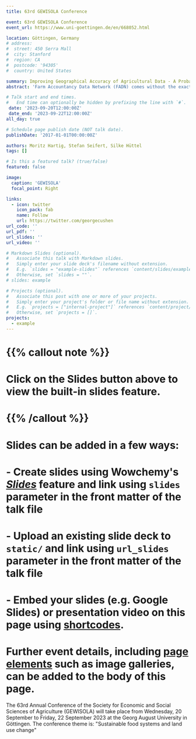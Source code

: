 ```yaml
---
title: 63rd GEWISOLA Conference

event: 63rd GEWISOLA Conference
event_url: https://www.uni-goettingen.de/en/668052.html

location: Göttingen, Germany
# address:
#  street: 450 Serra Mall
#  city: Stanford
#  region: CA
#  postcode: '94305'
#  country: United States

summary: Improving Geographical Accuracy of Agricultural Data - A Probabilistic Spatial Downscaling Approach
abstract: 'Farm Accountancy Data Network (FADN) comes without the exact location. It is generally aggregated at NUTS-2 and without agro-climatic information. However, the assessment of weather-related farm production effects requires agro-climatic and spatial farm information. When analyzing effects of weather on agricultural outcomes with incorrect weather variables, we potentially introduce measurement errors in weather regressors [(Li and Ortiz-Bobea, 2022)](https://onlinelibrary.wiley.com/doi/full/10.1002/jaa2.21). Existing downscaling approaches not available at temporal and spatial requirements for 15-year time-series and EU-wide analysis [(Kempen et al., 2011)](https://www.sciencedirect.com/science/article/pii/S0167880910002033). Therefore, we develop an open-access framework to downscale FADN farm-level data from NUTS-2 to NUTS-3 utilizing a Bayesian Highest Posterior Density Concept.'

# Talk start and end times.
#   End time can optionally be hidden by prefixing the line with `#`.
 date: '2023-09-20T12:00:00Z'
 date_end: '2023-09-22T12:00:00Z'
all_day: true

# Schedule page publish date (NOT talk date).
publishDate: '2017-01-01T00:00:00Z'

authors: Moritz Hartig, Stefan Seifert, Silke Hüttel
tags: []

# Is this a featured talk? (true/false)
featured: false

image:
  caption: 'GEWISOLA'
  focal_point: Right

links:
  - icon: twitter
    icon_pack: fab
    name: Follow
    url: https://twitter.com/georgecushen
url_code: ''
url_pdf: ''
url_slides: ''
url_video: ''

# Markdown Slides (optional).
#   Associate this talk with Markdown slides.
#   Simply enter your slide deck's filename without extension.
#   E.g. `slides = "example-slides"` references `content/slides/example-slides.md`.
#   Otherwise, set `slides = ""`.
# slides: example

# Projects (optional).
#   Associate this post with one or more of your projects.
#   Simply enter your project's folder or file name without extension.
#   E.g. `projects = ["internal-project"]` references `content/project/deep-learning/index.md`.
#   Otherwise, set `projects = []`.
projects: 
  - example
---
```


# {{% callout note %}}
# Click on the **Slides** button above to view the built-in slides feature.
# {{% /callout %}}

# Slides can be added in a few ways:

# - **Create** slides using Wowchemy's [_Slides_](https://wowchemy.com/docs/managing-content/#create-slides) feature and link using `slides` parameter in the front matter of the talk file
# - **Upload** an existing slide deck to `static/` and link using `url_slides` parameter in the front matter of the talk file
# - **Embed** your slides (e.g. Google Slides) or presentation video on this page using [shortcodes](https://wowchemy.com/docs/writing-markdown-latex/).

# Further event details, including [page elements](https://wowchemy.com/docs/writing-markdown-latex/) such as image galleries, can be added to the body of this page.

The 63rd Annual Conference of the Society for Economic and Social Sciences of Agriculture (GEWISOLA) will take place from Wednesday, 20 September to Friday, 22 September 2023 at the Georg August University in Göttingen. The conference theme is: "Sustainable food systems and land use change" 
